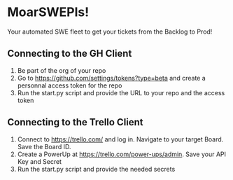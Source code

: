 # MoarSWEPls!

Your automated SWE fleet to get your tickets from the Backlog to Prod!


## Connecting to the GH Client

1. Be part of the org of your repo
2. Go to https://github.com/settings/tokens?type=beta and create a personnal access token for the repo
3. Run the start.py script and provide the URL to your repo and the access token

## Connecting to the Trello Client

1. Connect to https://trello.com/ and log in. Navigate to your target Board. Save the Board ID.
2. Create a PowerUp at https://trello.com/power-ups/admin. Save your API Key and Secret
3. Run the start.py script and provide the needed secrets
